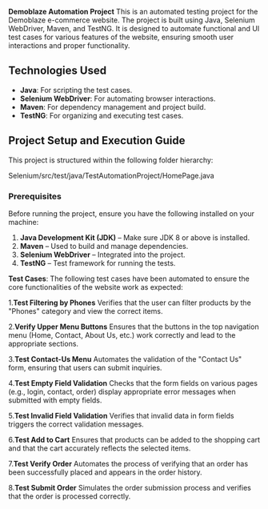 **Demoblaze Automation Project**
This is an automated testing project for the Demoblaze e-commerce website. The project is built using Java, Selenium WebDriver, Maven, and TestNG. It is designed to automate functional and UI test cases for various features of the website, ensuring smooth user interactions and proper functionality.

## Technologies Used

- **Java**: For scripting the test cases.
- **Selenium WebDriver**: For automating browser interactions.
- **Maven**: For dependency management and project build.
- **TestNG**: For organizing and executing test cases.



## Project Setup and Execution Guide

This project is structured within the following folder hierarchy:


Selenium/src/test/java/TestAutomationProject/HomePage.java



### Prerequisites

Before running the project, ensure you have the following installed on your machine:

1. **Java Development Kit (JDK)** – Make sure JDK 8 or above is installed.
2. **Maven** – Used to build and manage dependencies.
3. **Selenium WebDriver** – Integrated into the project.
4. **TestNG** – Test framework for running the tests.


**Test Cases**:
The following test cases have been automated to ensure the core functionalities of the website work as expected:

1.**Test Filtering by Phones**
Verifies that the user can filter products by the "Phones" category and view the correct items.

2.**Verify Upper Menu Buttons**
Ensures that the buttons in the top navigation menu (Home, Contact, About Us, etc.) work correctly and lead to the appropriate sections.

3.**Test Contact-Us Menu**
Automates the validation of the "Contact Us" form, ensuring that users can submit inquiries.

4.**Test Empty Field Validation**
Checks that the form fields on various pages (e.g., login, contact, order) display appropriate error messages when submitted with empty fields.

5.**Test Invalid Field Validation**
Verifies that invalid data in form fields triggers the correct validation messages.

6.**Test Add to Cart**
Ensures that products can be added to the shopping cart and that the cart accurately reflects the selected items.

7.**Test Verify Order**
Automates the process of verifying that an order has been successfully placed and appears in the order history.

8.**Test Submit Order**
Simulates the order submission process and verifies that the order is processed correctly.
